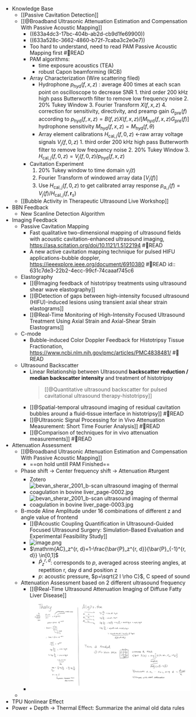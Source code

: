 - Knowledge Base
	- [[Passive Cavitation Detection]]
	- [[@Broadband Ultrasonic Attenuation Estimation and Compensation With Passive Acoustic Mapping]]
		- ((633a4dc3-17bc-404b-ab2d-cb9d1fe69900))
		- ((633a528c-3662-4860-b72f-7caba3c2e0e7))
		- Too hard to understand, need to read PAM Passive Acoustic Mapping first #📑READ
		- PAM algorithms:
			- time exposure acoustics (TEA)
			- robust Capon beamforming (RCB)
		- Array Characterization (Wire scattering filed)
			- Hydrophone $p_\text{hyd}(f, x, z)$ : average 400 times at each scan point on oscilloscope to decrease SNR
			  		1. third order 200 kHz high pass Butterworth filter to remove low frequency noise
			  		2. 20% Tukey Window
			  		3. Fourier Transform $X(f,x,z)$
			  		4. correction for sensitivity, directivity, and preamp gain $G_\text{pre}(f)$ according to
			  	$p_\text{hyd}( f, x, z)=B( f, z)X( f, x, z)/[M_\text{hyd}( f, x, z)G_\text{pre}( f )]$
			  	hydrophone sensitivity $M_\text{hyd}( f, x, z)=M_\text{hyd}( f, \theta)$
			- Array element calibrations $H_{\text{cal}, j} ( f, 0, z)$ <-raw array voltage signals $V_j ( f, 0, z)$
			  		1. third order 200 kHz high pass Butterworth filter to remove low frequency noise
			  		2. 20% Tukey Window
			  		3. $H_{\text{cal}, j} ( f, 0, z) = V_j ( f, 0, z)/p_\text{hyd}( f, x, z)$
		- Cavitation Experiment
		  	1. 20% Tukey window to time domain $v_j(t)$
		  	2. Fourier Transform of windowed array data $[V_j(f)]$
		  	3. Use $H_{\text{cal}, j} ( f, 0, z)$ to get calibrated array response $p_{a, j} ( f ) = V_j ( f )/H_{\text{cal}, j} ( f, \textbf{r}_s )$
	- [[Bubble Activity in Therapeutic Ultrasound Live Workshop]]
- BBN Feedback
	- New Scanline Detection Algorithm
- Imaging Feedback
	- Passive Cavitation Mapping
		- Fast qualitative two-dimensional mapping of ultrasound fields with acoustic cavitation-enhanced ultrasound imaging, https://asa.scitation.org/doi/10.1121/1.5122194 #📑READ
		- A new active cavitation mapping technique for pulsed HIFU applications-bubble doppler, https://ieeexplore.ieee.org/document/6910380 #📑READ
		  id:: 631c7de3-22b2-4ecc-99cf-74caaaf745c6
	- Elastography
		- [[@Imaging feedback of histotripsy treatments using ultrasound shear wave elastography]]
		- [[@Detection of gaps between high-intensity focused ultrasound (HIFU)-induced lesions using transient axial shear strain elastograms]]
		- [[@Real-Time Monitoring of High-Intensity Focused Ultrasound Treatment Using Axial Strain and Axial-Shear Strain Elastograms]]
	- C-mode
		- Bubble-induced Color Doppler Feedback for Histotripsy Tissue Fractionation, https://www.ncbi.nlm.nih.gov/pmc/articles/PMC4838481/ #📑READ
	- Ultrasound Backscatter
		- Linear Relationship between Ultrasound **backscatter reduction / median backscatter intensity** and treatment of histotripsy
		  > [[@Quantitative ultrasound backscatter for pulsed cavitational ultrasound therapy-histotripsy]]
		- [[@Spatial-temporal ultrasound imaging of residual cavitation bubbles around a fluid–tissue interface in histotripsy]] #📑READ
		- [[@Ultrasonic Signal Processing for in Vivo Attenuation Measurement: Short Time Fourier Analysis]] #📑READ
		- [[@Comparison of techniques for in vivo attenuation measurements]] #📑READ
- Attenuation Assessment
	- [[@Broadband Ultrasonic Attenuation Estimation and Compensation With Passive Acoustic Mapping]]
		- ==on hold untill PAM Finished==
	- Phase shift -> Center frequency shift -> Attenuation #❗️urgent
		- Zotero
		- ![bevan_sherar_2001_b-scan ultrasound imaging of thermal coagulation in bovine liver_page-0002.jpg](../assets/bevan_sherar_2001_b-scan_ultrasound_imaging_of_thermal_coagulation_in_bovine_liver_page-0002_1680489168135_0.jpg)
		- ![bevan_sherar_2001_b-scan ultrasound imaging of thermal coagulation in bovine liver_page-0003.jpg](../assets/bevan_sherar_2001_b-scan_ultrasound_imaging_of_thermal_coagulation_in_bovine_liver_page-0003_1680489180563_0.jpg)
	- B-mode Aline Amplitude under 16 combinations of different z and angle value of frontend
		- [[@Acoustic Coupling Quantification in Ultrasound-Guided Focused Ultrasound Surgery: Simulation-Based Evaluation and Experimental Feasibility Study]]
		- ![image.png](../assets/image_1680488548670_0.png)
		- $\mathrm{AC}_z^{r, d}=1-\frac{\bar{P}_z^{r, d}}{\bar{P}_{-1}^{r, d}} \in[0,1]$
			- $\bar{P}_z^{r, d}$: corresponds to $p$, averaged across steering angles, at repetition r, day d and position z
			- $p$: acoustic pressure, $p=\sqrt{2 I \rho C}$, C speed of sound
	- Attenuation Assessment based on 2 different ultrasound frequency
		- [[@Real-Time Ultrasound Attenuation Imaging of Diffuse Fatty Liver Disease]]
		- ![](/../assets/Attenuation_of_Ultrasound.png)
	-
- TPU Nonlinear Effect
- Power + Depth -> Thermal Effect: Summarize the animal old data rules
